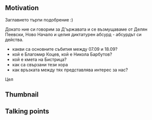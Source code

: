 ## Motivation

Заглавието търпи подобрение :)

Докато ние си говорим за Д'ържавата и се възмущаваме от Делян Пеевски, Ново Начало и целия диктатурен абсурд - абсурдът си действа.

- какви са основните събития между 07.09 и 18.09?
- кой е Благомир Коцев, кой е Никола Барбутов?
- кой е кмета на Бистрица?
- как са свързани тези хора
- как връзката между тях представлява интерес за нас?

Цел
## Thumbnail

## Talking points

## 